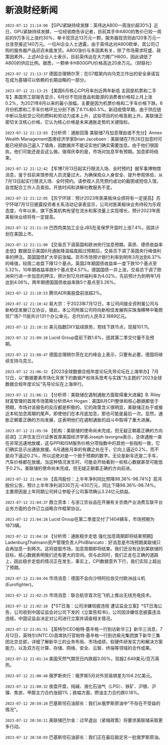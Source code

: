 # 新浪财经新闻
`2023-07-12 21:14:00`   【GPU紧缺持续发酵：英伟达A800一周涨价超30%】近日，GPU紧缺持续发酵，一位经销商告诉记者，目前其手中A800的售价已较一周前的9万多元上涨约30%，单卡现货近13万元一颗，服务器现货则由120多万元一台涨至接近140万元。一位AI企业人士透露，由于英伟达对A800砍单，其公司订购的服务器产品迟迟未能发货。A800涨价与多因素有关，除了市场需求旺盛、政策因素外，上述AI企业人士表示，目前英伟达在大力推广H800，因此调低了A800的供应比例。据悉，一颗单卡H800GPU价格高达20余万元。（财联社）

`2023-07-12 21:13:37` 德国总理朔尔茨：在G7框架内向乌克兰作出的安全承诺旨在成为基辅可以依赖的长期战略的一部分。

`2023-07-12 21:13:25` 【美国6月核心CPI月率创近两年新低 主因是机票和二手车】美国劳工部报告显示，6月份不包括食品和能源的消费者价格较上月上涨0.2%，为2021年8月以来的最小涨幅，主要是因为机票价格和二手车价格下跌。6月份机票和二手车价格环比分别下跌了8.1%和0.5%。新冠疫情早期，由于供应链中断以及航空公司的燃料和劳动力成本上升，这些项目的价格急剧上升。美联储正密切关注核心价格，它认为核心价格是未来通胀走势的关键指标。

`2023-07-12 21:13:03` 【分析师：通胀回落 美联储7月加息理由或不充分】Annex Wealth Management首席经济学家Brian Jacobsen：美联储在7月26日加息时可能已经把自己逼入了墙角，因数据并不能证实他们确实需要加息。由于他们很固执，他们可能还是会这么做。值得庆幸的是，市场对加息早有预期。加息即将结束。

`2023-07-12 21:12:42` 【军博7月13日起实行限流入场、全时预约】据军事博物馆消息，鉴于目前来馆参观人员流量过大，为确保观众人身安全、提升参观体验，从7月13日起实行限流入场、全时预约。请参观人员凭预约成功的截图或短信入馆，自觉配合工作人员查验。开放时间和讲解社教服务不变。

`2023-07-12 21:12:05` 【苏宁环球：预计2023年医美板块业绩将有一定提高】苏宁环球7月12日披露投资者关系活动记录表显示，公司对医美板块业务持较为乐观态度，今年以来，旗下医美机构有望在流水和客流量上实现增长，预计2023年医美板块业绩将有一定提高。

`2023-07-12 21:11:19` 巴西肉类加工企业JBS在圣保罗开盘时上涨7.4%，因其计划在美国上市。

`2023-07-12 21:11:08` 【交易员下调英国和欧洲央行加息预期，英债、德债收益率走低】数据显示美国6月通胀降温幅度超过预期后，交易员下调了英国央行峰值利率的押注。英国国债扩大早前涨幅。货币市场预计银行利率到明年3月达到6.37%的峰值，较周二收盘下降12个基点。英国2年期国债收益率一度下跌10个基点至5.32%，10年期收益率跌9个基点至4.57%。德国国债一并上涨，交易员下调了欧洲央行进一步加息的押注，预计到12月终端利率为4.02%，先前预计为到明年1月达到4.06%。两年期德国国债收益率跌5个基点至3.26%。

`2023-07-12 21:10:53` 腾讯ADR美股盘前涨超2%。

`2023-07-12 21:10:42` 易大宗：于2023年7月12日，本公司间接全资附属公司与新柏佳发展订立协议，据此，本公司附属公司将向新柏佳发展购买珠海横琴中葡商贸广场7-11层共计131个办公单元，总代价约人民币2.1889亿元。

`2023-07-12 21:10:32` 美元指数DXY延续跌势，短线下跌15点，现报101.11。

`2023-07-12 21:09:10` Lucid Group盘前下跌1.6%，因其第二季交付量不及预期。

`2023-07-12 21:08:47` 德国总理朔尔茨在北约峰会上表示，只要有必要，德国将继续支持乌克兰。

`2023-07-12 21:06:32` 【2023全球数据合规年度论坛先导论坛在上海举办】7月12日，以“数据要素市场化背景下的数据产权体系思考与实践”为主题的“2023全球数据合规年度论坛”先导论坛在上海举行。

`2023-07-12 21:06:11` 【分析师：美联储在遏制通胀方面取得重大进展】B. Riley财富管理的首席市场策略分析师Art Hogan：美国6月CPI整体和核心数据都低于预期，市场对该报告的反应都是积极的。它的政策含义很明显，美联储正处于或接近本轮加息周期的尾声。即使他们在本月底加息，那也可能是最后一次。显然，通胀正朝着正确的方向发展，这表明他们在遏制通胀的战斗中取得了重大进展。

`2023-07-12 21:05:56` 【机构：美联储的使命尚未完成，但无疑正朝着正确的方向前进】三井住友日兴证券首席美国经济学家Joseph lavorgna表示，总体通胀一直在非常迅速地放缓，这与PPI和ISM服务价格分项指数中的其他一些指标一致，它们确实显示出通胀放缓。6月通胀月率的有趣之处在于，它向上逼近0.2%，而不是向下逼近0.2%，所以这绝对是一个弱于预期的数字。无论是新车还是二手车，汽车价格都在放缓。当这种情况发生时，可能会开始看到一些核心数据甚至可能低于0.2%。美联储的使命尚未完成，但无疑正朝着正确的方向前进。

`2023-07-12 21:04:50` 【高鸿股份：上半年净利同比预降98.36%-98.74%】高鸿股份公告，预计上半年净利润330万元-430万元，同比下降98.36%-98.74%。主要原因是上年同期公司转让参股子公司事项确认3.24亿元损益。

`2023-07-12 21:04:37` 鼎立资本：与浙江农谷品在开展有关农商产业消费互联平台业务方面的合作订立战略合作框架协议。

`2023-07-12 21:04:28` Lucid Group在第二季度交付了1404辆车，市场预期为1873辆。

`2023-07-12 21:04:18` 【分析师：通胀稳步走低 强化加息周期即将结束预期】LadenburgThalmann资产管理负责人PhilBlancato：好消息是市场预期美联储只会再加息一到两次。这将提振市场，加息周期即将结束。我们还没有达到美联储的目标，核心数据表明我们还有更大的空间。但与此同时，我们正走在正确的道路上，因此稳步走低的情况正在发生，事实上，CPI数据意外下行，我们实际上超出了预期。

`2023-07-12 21:04:04` 市场消息：德国不会向沙特阿拉伯交付欧洲战斗机(Eurofighter)。

`2023-07-12 21:02:25` 市场消息：联合航空首次在飞机上推出无线充电技术。

`2023-07-12 21:02:18`   【*ST日海：公司涉嫌信披违规 遭证监会立案】*ST日海公告，公司收到中国证监会对公司下发的《立案告知书》，公司因涉嫌信息披露违法违规，中国证监会决定对公司进行立案并调查相关情况。

`2023-07-12 21:01:51` 【英特尔CEO帕特·基辛格一行到访新华三】新华三消息，7月12日，英特尔(INTC.O)首席执行官帕特·基辛格一行到访紫光集团旗下新华三集团北京总部，详细了解新华三的业务布局、市场成绩，软硬件研发实力和解决方案能力，以及双方在计算、存储、网络、安全、云智、终端等领域的合作成果。

`2023-07-12 21:01:14` 美国天然气期货日内跌超3.00%，现报2.649美元/百万英热。

`2023-07-12 21:00:48` 俄罗斯央行：俄罗斯5月对外贸易顺差为104.2亿美元。

`2023-07-12 21:00:32` 夜盘开盘，纯碱、液化石油气（LPG）、铁矿、沪银、沪镍、焦炭、甲醇主力合约涨超1%；跌幅方面，燃油主力合约跌0.18%。

`2023-07-12 20:59:28` 巴基斯坦石油部长：我们从俄罗斯原油中“不存在不受益的情况”。

`2023-07-12 20:58:11` 美联储巴尔金：过早退出（紧缩政策）将要求美联储采取更多行动。

`2023-07-12 20:58:03` 巴基斯坦石油部长：我们正在最后敲定另一批俄罗斯原油。

